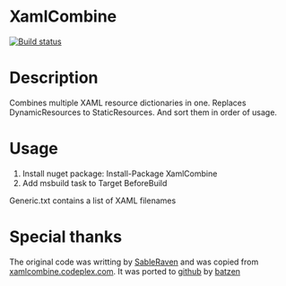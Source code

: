 XamlCombine
===========
[![Build status](https://ci.appveyor.com/api/projects/status/5bc2t7llki11my1o?svg=true)](https://ci.appveyor.com/project/jan-schubert/xamlcombine)

Description
===========
Combines multiple XAML resource dictionaries in one. Replaces DynamicResources to StaticResources. And sort them in order of usage.

Usage
===========
1. Install nuget package: Install-Package XamlCombine
2. Add msbuild task to Target BeforeBuild
<Target Name="BeforeBuild">
  <Combine SourcePath="Generic.txt" TargetPath="Generic.xaml" />
</Target>

Generic.txt contains a list of XAML filenames

Special thanks
===========
The original code was writting by [SableRaven](https://www.codeplex.com/site/users/view/SableRaven) and was copied from [xamlcombine.codeplex.com](https://xamlcombine.codeplex.com/). It was ported to [github](https://github.com/fluentribbon/XamlCombine) by [batzen](https://github.com/batzen)
